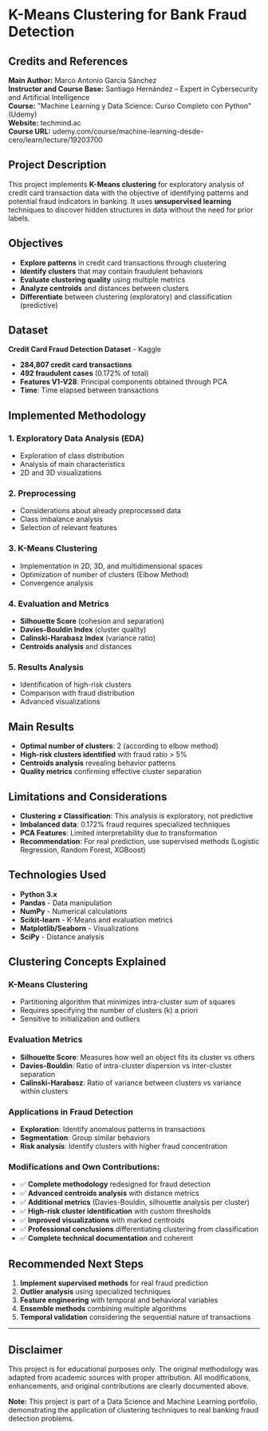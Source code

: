 # K-Means Clustering for Bank Fraud Detection

## Credits and References

**Main Author:** Marco Antonio García Sánchez  
**Instructor and Course Base:** Santiago Hernández – Expert in Cybersecurity and Artificial Intelligence  
**Course:** "Machine Learning y Data Science: Curso Completo con Python" (Udemy)  
**Website:** techmind.ac  
**Course URL:** udemy.com/course/machine-learning-desde-cero/learn/lecture/19203700

## Project Description

This project implements **K-Means clustering** for exploratory analysis of credit card transaction data with the objective of identifying patterns and potential fraud indicators in banking. It uses **unsupervised learning** techniques to discover hidden structures in data without the need for prior labels.

## Objectives

- **Explore patterns** in credit card transactions through clustering
- **Identify clusters** that may contain fraudulent behaviors
- **Evaluate clustering quality** using multiple metrics
- **Analyze centroids** and distances between clusters
- **Differentiate** between clustering (exploratory) and classification (predictive)

## Dataset

**Credit Card Fraud Detection Dataset** - Kaggle
- **284,807 credit card transactions**
- **492 fraudulent cases** (0.172% of total)
- **Features V1-V28**: Principal components obtained through PCA
- **Time**: Time elapsed between transactions

## Implemented Methodology

### 1. **Exploratory Data Analysis (EDA)**
- Exploration of class distribution
- Analysis of main characteristics
- 2D and 3D visualizations

### 2. **Preprocessing**
- Considerations about already preprocessed data
- Class imbalance analysis
- Selection of relevant features

### 3. **K-Means Clustering**
- Implementation in 2D, 3D, and multidimensional spaces
- Optimization of number of clusters (Elbow Method)
- Convergence analysis

### 4. **Evaluation and Metrics**
- **Silhouette Score** (cohesion and separation)
- **Davies-Bouldin Index** (cluster quality)
- **Calinski-Harabasz Index** (variance ratio)
- **Centroids analysis** and distances

### 5. **Results Analysis**
- Identification of high-risk clusters
- Comparison with fraud distribution
- Advanced visualizations

## Main Results

- **Optimal number of clusters**: 2 (according to elbow method)
- **High-risk clusters identified** with fraud ratio > 5%
- **Centroids analysis** revealing behavior patterns
- **Quality metrics** confirming effective cluster separation

## Limitations and Considerations

- **Clustering ≠ Classification**: This analysis is exploratory, not predictive
- **Imbalanced data**: 0.172% fraud requires specialized techniques
- **PCA Features**: Limited interpretability due to transformation
- **Recommendation**: For real prediction, use supervised methods (Logistic Regression, Random Forest, XGBoost)

## Technologies Used

- **Python 3.x**
- **Pandas** - Data manipulation
- **NumPy** - Numerical calculations
- **Scikit-learn** - K-Means and evaluation metrics
- **Matplotlib/Seaborn** - Visualizations
- **SciPy** - Distance analysis

## Clustering Concepts Explained

### **K-Means Clustering**
- Partitioning algorithm that minimizes intra-cluster sum of squares
- Requires specifying the number of clusters (k) a priori
- Sensitive to initialization and outliers

### **Evaluation Metrics**
- **Silhouette Score**: Measures how well an object fits its cluster vs others
- **Davies-Bouldin**: Ratio of intra-cluster dispersion vs inter-cluster separation
- **Calinski-Harabasz**: Ratio of variance between clusters vs variance within clusters

### **Applications in Fraud Detection**
- **Exploration**: Identify anomalous patterns in transactions
- **Segmentation**: Group similar behaviors
- **Risk analysis**: Identify clusters with higher fraud concentration

### **Modifications and Own Contributions:**
- ✅ **Complete methodology** redesigned for fraud detection
- ✅ **Advanced centroids analysis** with distance metrics
- ✅ **Additional metrics** (Davies-Bouldin, silhouette analysis per cluster)
- ✅ **High-risk cluster identification** with custom thresholds
- ✅ **Improved visualizations** with marked centroids
- ✅ **Professional conclusions** differentiating clustering from classification
- ✅ **Complete technical documentation** and coherent

## Recommended Next Steps

1. **Implement supervised methods** for real fraud prediction
2. **Outlier analysis** using specialized techniques
3. **Feature engineering** with temporal and behavioral variables
4. **Ensemble methods** combining multiple algorithms
5. **Temporal validation** considering the sequential nature of transactions


---

## Disclaimer

This project is for educational purposes only. The original methodology was adapted from academic sources with proper attribution. All modifications, enhancements, and original contributions are clearly documented above.

**Note:** This project is part of a Data Science and Machine Learning portfolio, demonstrating the application of clustering techniques to real banking fraud detection problems.
